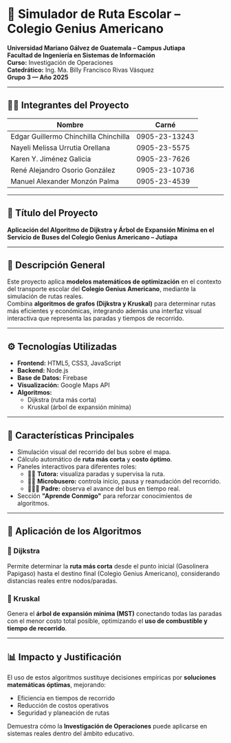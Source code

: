 # 🚌 Simulador de Ruta Escolar – Colegio Genius Americano

**Universidad Mariano Gálvez de Guatemala – Campus Jutiapa**  
**Facultad de Ingeniería en Sistemas de Información**  
**Curso:** Investigación de Operaciones  
**Catedrático:** Ing. Ma. Billy Francisco Rivas Vásquez  
**Grupo 3 — Año 2025**

---

## 👩‍💻 Integrantes del Proyecto

| Nombre | Carné |
|--------|--------|
| Edgar Guillermo Chinchilla Chinchilla | 0905-23-13243 |
| Nayeli Melissa Urrutia Orellana | 0905-23-5575 |
| Karen Y. Jiménez Galicia | 0905-23-7626 |
| René Alejandro Osorio González | 0905-23-10736 |
| Manuel Alexander Monzón Palma | 0905-23-4539 |

---

## 📘 Título del Proyecto
**Aplicación del Algoritmo de Dijkstra y Árbol de Expansión Mínima en el Servicio de Buses del Colegio Genius Americano – Jutiapa**

---

## 🧭 Descripción General

Este proyecto aplica **modelos matemáticos de optimización** en el contexto del transporte escolar del **Colegio Genius Americano**, mediante la simulación de rutas reales.  
Combina **algoritmos de grafos (Dijkstra y Kruskal)** para determinar rutas más eficientes y económicas, integrando además una interfaz visual interactiva que representa las paradas y tiempos de recorrido.

---

## ⚙️ Tecnologías Utilizadas

- **Frontend:** HTML5, CSS3, JavaScript  
- **Backend:** Node.js  
- **Base de Datos:** Firebase  
- **Visualización:** Google Maps API  
- **Algoritmos:**  
  - Dijkstra (ruta más corta)  
  - Kruskal (árbol de expansión mínima)

---

## 🚦 Características Principales

- Simulación visual del recorrido del bus sobre el mapa.  
- Cálculo automático de **ruta más corta** y **costo óptimo**.  
- Paneles interactivos para diferentes roles:
  - 👩‍🏫 **Tutora:** visualiza paradas y supervisa la ruta.  
  - 🧑‍✈️ **Microbusero:** controla inicio, pausa y reanudación del recorrido.  
  - 👨‍👩‍👧 **Padre:** observa el avance del bus en tiempo real.  
- Sección **"Aprende Conmigo"** para reforzar conocimientos de algoritmos.

---

## 🧮 Aplicación de los Algoritmos

### 🔹 Dijkstra
Permite determinar la **ruta más corta** desde el punto inicial (Gasolinera Papigaso) hasta el destino final (Colegio Genius Americano), considerando distancias reales entre nodos/paradas.

### 🔹 Kruskal
Genera el **árbol de expansión mínima (MST)** conectando todas las paradas con el menor costo total posible, optimizando el **uso de combustible y tiempo de recorrido**.

---

## 📊 Impacto y Justificación

El uso de estos algoritmos sustituye decisiones empíricas por **soluciones matemáticas óptimas**, mejorando:
- Eficiencia en tiempos de recorrido  
- Reducción de costos operativos  
- Seguridad y planeación de rutas  

Demuestra cómo la **Investigación de Operaciones** puede aplicarse en sistemas reales dentro del ámbito educativo.


